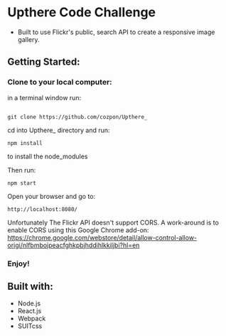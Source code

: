 # Upthere Code Challenge
- Built to use Flickr's public, search API to create a responsive image gallery.

## Getting Started:

### Clone to your local computer:
in a terminal window run:
```

git clone https://github.com/cozpon/Upthere_
```
cd into Upthere_ directory and run:

```
npm install
```
to install the node_modules


Then run:
```
npm start
```
Open your browser and go to:
```
http://localhost:8080/
```
Unfortunately The Flickr API doesn't support CORS.
A work-around is to enable CORS using this Google Chrome add-on:
https://chrome.google.com/webstore/detail/allow-control-allow-origi/nlfbmbojpeacfghkpbjhddihlkkiljbi?hl=en


### Enjoy!


## Built with:
- Node.js
- React.js
- Webpack
- SUITcss



